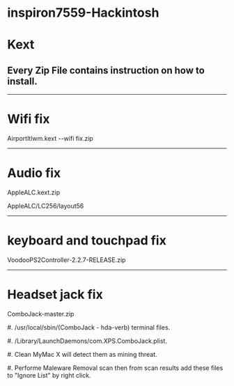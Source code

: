 # inspiron7559-Hackintosh

# Kext
## Every Zip File contains instruction on how to install.

---------------------------
# Wifi fix
AirportItlwm.kext --wifi fix.zip

---------------------------
# Audio fix
AppleALC.kext.zip

AppleALC/LC256/layout56

---------------------------
# keyboard and touchpad fix
VoodooPS2Controller-2.2.7-RELEASE.zip

---------------------------
# Headset jack fix
ComboJack-master.zip

#.  /usr/local/sbin/(ComboJack - hda-verb) terminal files.

#. /Library/LaunchDaemons/com.XPS.ComboJack.plist.

#.  Clean MyMac X will detect them as mining threat.

#.  Performe Maleware Removal scan then from scan results add these files to "Ignore List" by right click.



